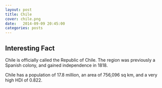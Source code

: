 ```yaml
---
layout: post
title: Chile
cover: chile.png
date:   2014-09-09 20:45:00
categories: posts
---
```


## Interesting Fact

Chile is officially called the Republic of Chile. The region was previously a Spanish colony, and gained independence in 1818. 

Chile has a population of 17.8 million, an area of 756,096 sq km, and a very high HDI of 0.822. 